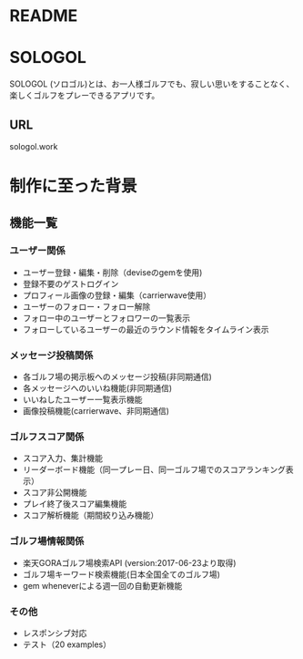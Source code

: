 # README

# SOLOGOL
SOLOGOL (ソロゴル)とは、お一人様ゴルフでも、寂しい思いをすることなく、楽しくゴルフをプレーできるアプリです。

## URL
sologol.work

# 制作に至った背景


## 機能一覧

### ユーザー関係
* ユーザー登録・編集・削除（deviseのgemを使用)
* 登録不要のゲストログイン
* プロフィール画像の登録・編集（carrierwave使用）
* ユーザーのフォロー・フォロー解除
* フォロー中のユーザーとフォロワーの一覧表示
* フォローしているユーザーの最近のラウンド情報をタイムライン表示


### メッセージ投稿関係
* 各ゴルフ場の掲示板へのメッセージ投稿(非同期通信)
* 各メッセージへのいいね機能(非同期通信)
* いいねしたユーザー一覧表示機能
* 画像投稿機能(carrierwave、非同期通信)


### ゴルフスコア関係
* スコア入力、集計機能
* リーダーボード機能（同一プレー日、同一ゴルフ場でのスコアランキング表示）
* スコア非公開機能
* プレイ終了後スコア編集機能
* スコア解析機能（期間絞り込み機能）


### ゴルフ場情報関係
* 楽天GORAゴルフ場検索API (version:2017-06-23より取得)
* ゴルフ場キーワード検索機能(日本全国全てのゴルフ場)
* gem  wheneverによる週一回の自動更新機能


### その他
* レスポンシブ対応
* テスト（20 examples）
